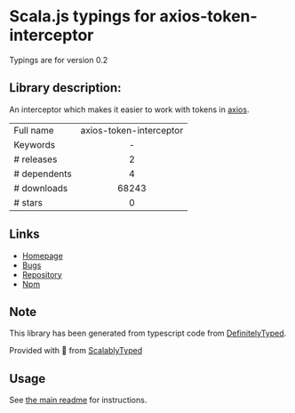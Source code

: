 
# Scala.js typings for axios-token-interceptor

Typings are for version 0.2

## Library description:
An interceptor which makes it easier to work with tokens in [axios](https://github.com/mzabriskie/axios).

|                    |                 |
| ------------------ | :-------------: |
| Full name          | axios-token-interceptor |
| Keywords           | - |
| # releases         | 2 |
| # dependents       | 4 |
| # downloads        | 68243 |
| # stars            | 0 |

## Links
- [Homepage](https://github.com/sandrinodimattia/axios-token-interceptor#readme)
- [Bugs](https://github.com/sandrinodimattia/axios-token-interceptor/issues)
- [Repository](https://github.com/sandrinodimattia/axios-token-interceptor)
- [Npm](https://www.npmjs.com/package/axios-token-interceptor)
    


## Note
This library has been generated from typescript code from [DefinitelyTyped](https://definitelytyped.org).

Provided with :purple_heart: from [ScalablyTyped](https://github.com/oyvindberg/ScalablyTyped)

## Usage
See [the main readme](../../readme.md) for instructions.


